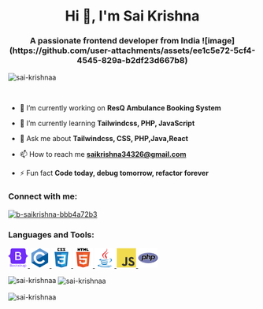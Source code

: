 <h1 align="center">Hi 👋, I'm Sai Krishna</h1>
<h3 align="center">A passionate frontend developer from India  ![image](https://github.com/user-attachments/assets/ee1c5e72-5cf4-4545-829a-b2df23d667b8)
</h3>
<p align="left"> <img src="https://komarev.com/ghpvc/?username=sai-krishnaa&label=Profile%20views&color=0e75b6&style=flat" alt="sai-krishnaa" /> </p>

<p align="left"> <a href="https://twitter.com/" target="blank"><img src="https://img.shields.io/twitter/follow/?logo=twitter&style=for-the-badge" alt="" /></a> </p>

- 🔭 I’m currently working on **ResQ Ambulance Booking System**

- 🌱 I’m currently learning **Tailwindcss, PHP, JavaScript**

- 💬 Ask me about **Tailwindcss, CSS, PHP,Java,React**

- 📫 How to reach me **saikrishna34326@gmail.com**

- ⚡ Fun fact **Code today, debug tomorrow, refactor forever**

<h3 align="left">Connect with me:</h3>
<p align="left">
<a href="https://linkedin.com/in/b-saikrishna-bbb4a72b3" target="blank"><img align="center" src="https://raw.githubusercontent.com/rahuldkjain/github-profile-readme-generator/master/src/images/icons/Social/linked-in-alt.svg" alt="b-saikrishna-bbb4a72b3" height="30" width="40" /></a>
</p>

<h3 align="left">Languages and Tools:</h3>
<p align="left"> <a href="https://getbootstrap.com" target="_blank" rel="noreferrer"> <img src="https://raw.githubusercontent.com/devicons/devicon/master/icons/bootstrap/bootstrap-plain-wordmark.svg" alt="bootstrap" width="40" height="40"/> </a> <a href="https://www.cprogramming.com/" target="_blank" rel="noreferrer"> <img src="https://raw.githubusercontent.com/devicons/devicon/master/icons/c/c-original.svg" alt="c" width="40" height="40"/> </a> <a href="https://www.w3schools.com/css/" target="_blank" rel="noreferrer"> <img src="https://raw.githubusercontent.com/devicons/devicon/master/icons/css3/css3-original-wordmark.svg" alt="css3" width="40" height="40"/> </a> <a href="https://www.w3.org/html/" target="_blank" rel="noreferrer"> <img src="https://raw.githubusercontent.com/devicons/devicon/master/icons/html5/html5-original-wordmark.svg" alt="html5" width="40" height="40"/> </a> <a href="https://www.java.com" target="_blank" rel="noreferrer"> <img src="https://raw.githubusercontent.com/devicons/devicon/master/icons/java/java-original.svg" alt="java" width="40" height="40"/> </a> <a href="https://developer.mozilla.org/en-US/docs/Web/JavaScript" target="_blank" rel="noreferrer"> <img src="https://raw.githubusercontent.com/devicons/devicon/master/icons/javascript/javascript-original.svg" alt="javascript" width="40" height="40"/> </a> <a href="https://www.php.net" target="_blank" rel="noreferrer"> <img src="https://raw.githubusercontent.com/devicons/devicon/master/icons/php/php-original.svg" alt="php" width="40" height="40"/> </a> </p>

<p><img align="left" src="https://github-readme-stats.vercel.app/api/top-langs/?username=sai-krishnaa&show_icons=true&locale=en&layout=compact" alt="sai-krishnaa" /></p>

<p>&nbsp;<img align="center" src="https://github-readme-stats.vercel.app/api?username=sai-krishnaa&show_icons=true&locale=en" alt="sai-krishnaa" /></p>

<p><img align="center" src="https://github-readme-streak-stats.herokuapp.com/?user=sai-krishnaa&" alt="sai-krishnaa" /></p>
